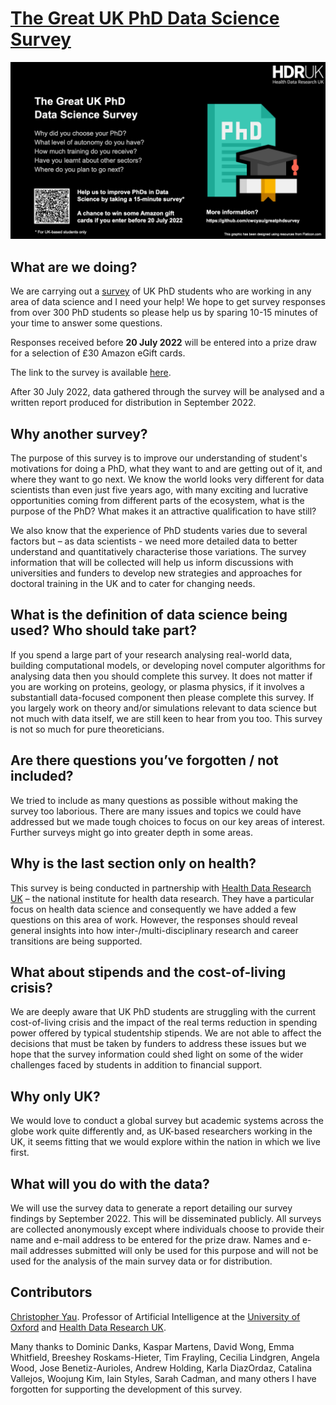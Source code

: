 # [The Great UK PhD Data Science Survey](https://forms.gle/u55swJNChHbaKMMS6)

![Great UK PhD Data Science Survey](survey-gfx.png)

## What are we doing?

We are carrying out a [survey](https://forms.gle/u55swJNChHbaKMMS6) of UK PhD students who are working in any area of data science and I need your help! We hope to get survey responses from over 300 PhD students so please help us by sparing 10-15 minutes of your time to answer some questions.

Responses received before **20 July 2022** will be entered into a prize draw for a selection of £30 Amazon eGift cards. 

The link to the survey is available [here](https://forms.gle/u55swJNChHbaKMMS6).

After 30 July 2022, data gathered through the survey will be analysed and a written report produced for distribution in September 2022.

## Why another survey?

The purpose of this survey is to improve our understanding of student's motivations for doing a PhD, what they want to and are getting out of it, and where they want to go next. We know the world looks very different for data scientists than even just five years ago, with many exciting and lucrative opportunities coming from different parts of the ecosystem, what is the purpose of the PhD? What makes it an attractive qualification to have still? 

We also know that the experience of PhD students varies due to several factors but – as data scientists - we need more detailed data to better understand and quantitatively characterise those variations. The survey information that will be collected will help us inform discussions with universities and funders to develop new strategies and approaches for doctoral training in the UK and to cater for changing needs.  

## What is the definition of data science being used? Who should take part?

If you spend a large part of your research analysing real-world data, building computational models, or developing novel computer algorithms for analysing data then you should complete this survey. It does not matter if you are working on proteins, geology, or plasma physics, if it involves a substantiall data-focused component then please complete this survey. If you largely work on theory and/or simulations relevant to data science but not much with data itself, we are still keen to hear from you too. This survey is not so much for pure theoreticians.

## Are there questions you’ve forgotten / not included?

We tried to include as many questions as possible without making the survey too laborious. There are many issues and topics we could have addressed but we made tough choices to focus on our key areas of interest. Further surveys might go into greater depth in some areas.

## Why is the last section only on health?

This survey is being conducted in partnership with [Health Data Research UK](https://www.hdruk.ac.uk/) – the national institute for health data research. They have a particular focus on health data science and consequently we have added a few questions on this area of work. However, the responses should reveal general insights into how inter-/multi-disciplinary research and career transitions are being supported.

## What about stipends and the cost-of-living crisis?

We are deeply aware that UK PhD students are struggling with the current cost-of-living crisis and the impact of the real terms reduction in spending power offered by typical studentship stipends. We are not able to affect the decisions that must be taken by funders to address these issues but we hope that the survey information could shed light on some of the wider challenges faced by students in addition to financial support.

## Why only UK?

We would love to conduct a global survey but academic systems across the globe work quite differently and, as UK-based researchers working in the UK, it seems fitting that we would explore within the nation in which we live first.

## What will you do with the data?

We will use the survey data to generate a report detailing our survey findings by September 2022. This will be disseminated publicly. All surveys are collected anonymously except where individuals choose to provide their name and e-mail address to be entered for the prize draw. Names and e-mail addresses submitted will only be used for this purpose and will not be used for the analysis of the main survey data or for distribution.

## Contributors

[Christopher Yau](https://www.wrh.ox.ac.uk/team/christoper-yau). Professor of Artificial Intelligence at the [University of Oxford](http://www.ox.ac.uk) and [Health Data Research UK](https://www.hdruk.ac.uk/). 

Many thanks to Dominic Danks, Kaspar Martens, David Wong, Emma Whitfield, Breeshey Roskams-Hieter, Tim Frayling, Cecilia Lindgren, Angela Wood, Jose Benetiz-Aurioles, Andrew Holding, Karla DiazOrdaz, Catalina Vallejos, Woojung Kim, Iain Styles, Sarah Cadman, and many others I have forgotten for supporting the development of this survey.
